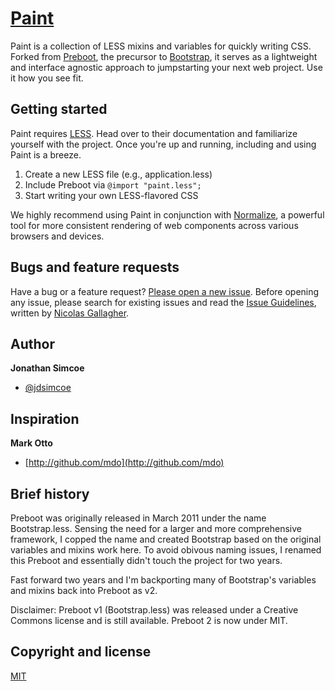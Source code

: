 # [Paint](http://meetcircle.github.io/paint)

Paint is a collection of LESS mixins and variables for quickly writing CSS. Forked from [Preboot](http://getpreboot.com/), the precursor to [Bootstrap](http://getbootstrap.com), it serves as a lightweight and interface agnostic approach to jumpstarting your next web project. Use it how you see fit.


## Getting started

Paint requires [LESS](http://lesscss.org). Head over to their documentation and familiarize yourself with the project. Once you're up and running, including and using Paint is a breeze.

1. Create a new LESS file (e.g., application.less)
2. Include Preboot via `@import "paint.less";`
3. Start writing your own LESS-flavored CSS

We highly recommend using Paint in conjunction with [Normalize](http://necolas.github.com/normalize.css), a powerful tool for more consistent rendering of web components across various browsers and devices.


## Bugs and feature requests

Have a bug or a feature request? [Please open a new issue](https://github.com/meetcircle/paint/issues). Before opening any issue, please search for existing issues and read the [Issue Guidelines](https://github.com/necolas/issue-guidelines), written by [Nicolas Gallagher](https://github.com/necolas/).


## Author

**Jonathan Simcoe**

+ [@jdsimcoe](https://github.com/jdsimcoe)

## Inspiration

**Mark Otto**

+ [http://github.com/mdo](http://github.com/mdo)

## Brief history

Preboot was originally released in March 2011 under the name Bootstrap.less. Sensing the need for a larger and more comprehensive framework, I copped the name and created Bootstrap based on the original variables and mixins work here. To avoid obivous naming issues, I renamed this Preboot and essentially didn't touch the project for two years.

Fast forward two years and I'm backporting many of Bootstrap's variables and mixins back into Preboot as v2.

Disclaimer: Preboot v1 (Bootstrap.less) was released under a Creative Commons license and is still available. Preboot 2 is now under MIT.


## Copyright and license

[MIT](LICENSE.md)
